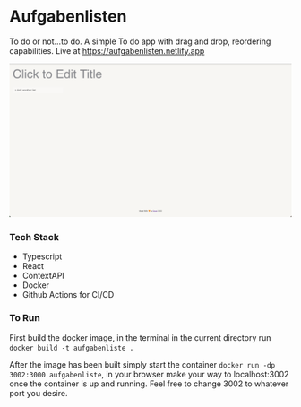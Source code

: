 # Aufgabenlisten

To do or not...to do. A simple To do app with drag and drop, reordering capabilities.
Live at https://aufgabenlisten.netlify.app

![aufgabenliste](aufgabenliste.png)

### Tech Stack

* Typescript
* React
* ContextAPI
* Docker
* Github Actions for CI/CD

### To Run
First build the docker image, in the terminal in the current directory run `docker build -t aufgabenliste .`

After the image has been built simply start the container `docker run -dp 3002:3000 aufgabenliste`, in your browser make your way to localhost:3002 once the container is up and running. Feel free to change 3002 to whatever port you desire.
